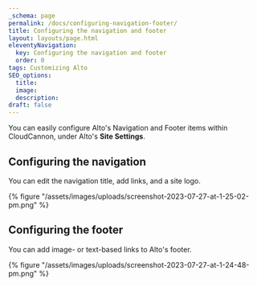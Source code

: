 ```yaml
---
_schema: page
permalink: /docs/configuring-navigation-footer/
title: Configuring the navigation and footer
layout: layouts/page.html
eleventyNavigation:
  key: Configuring the navigation and footer
  order: 0
tags: Customizing Alto
SEO_options:
  title:
  image:
  description:
draft: false
---
```

You can easily configure Alto's Navigation and Footer items within CloudCannon, under Alto's **Site Settings**.

## Configuring the navigation

You can edit the navigation title, add links, and a site logo.

{% figure "/assets/images/uploads/screenshot-2023-07-27-at-1-25-02-pm.png" %}

## ​​​​​Configuring the footer

You can add image- or text-based links to Alto's footer.

{% figure "/assets/images/uploads/screenshot-2023-07-27-at-1-24-48-pm.png" %}